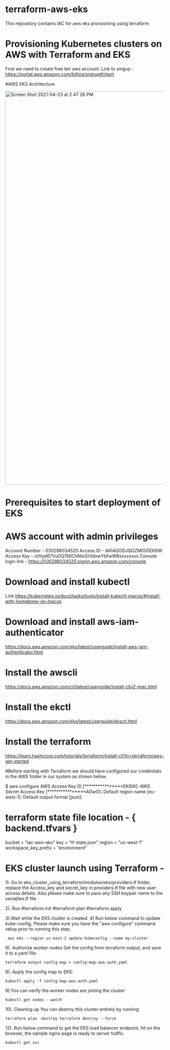 # terraform-aws-eks
This repository contains IAC for aws eks provsioning using terraform

# Provisioning Kubernetes clusters on AWS with Terraform and EKS
First we need to create free teir aws account. Link to singup - https://portal.aws.amazon.com/billing/signup#/start

#AWS EKS Architecture 

<img width="1241" alt="Screen Shot 2021-04-23 at 2 47 26 PM" src="https://user-images.githubusercontent.com/23742008/115860643-d5ff3080-a442-11eb-8c55-be589f9a82ef.png">

# Prerequisites to start deployment of EKS

# AWS account with admin privileges 
  Account Number - 030286034520
  Access ID - AKIAQODJQGZMIGI5EK6W
  Access Key - /cHyd87VuOQ156ChNIxGrVdxwYbfwW8xxxxxxxx
  Console login link - https://030286034520.signin.aws.amazon.com/console

# Download and install kubectl 
  Link https://kubernetes.io/docs/tasks/tools/install-kubectl-macos/#install-with-homebrew-on-macos

# Download and install aws-iam-authenticator
  https://docs.aws.amazon.com/eks/latest/userguide/install-aws-iam-authenticator.html

# Install the awscli
  https://docs.aws.amazon.com/cli/latest/userguide/install-cliv2-mac.html
  
# Install the ekctl
  https://docs.aws.amazon.com/eks/latest/userguide/eksctl.html
  
# Install the terraform
  https://learn.hashicorp.com/tutorials/terraform/install-cli?in=terraform/aws-get-started

#Before starting with Terraform we should have configured our credentials in the AWS folder in our system as shown below.

$ aws configure
AWS Access Key ID [****************EK6W]: 
AWS Secret Access Key [****************AOwO]: 
Default region name [eu-west-1]: 
Default output format [json]:

# terraform state file location - { backend.tfvars }
 bucket               = "iac-aws-eks"
 key                  = "tf-state.json"
 region               = "us-west-1"
 workspace_key_prefix = "environment"
 
# EKS cluster launch using Terraform  -

1). Go to eks_cluster_using_terraform/modules/eks/providers.tf folder, replace the Access_key and secret_key in providers.tf file with new user access details. Also please make sure to pass any SSH keypair name to the variables.tf file.

2). Run #terraform init 
        #terraform plan 
        #terraform apply

3).Wait while the EKS cluster is created.
4) Run below command to update kube-config, Please make sure you have the "aws configure" command setup prior to running this step.

     aws eks --region us-east-2 update-kubeconfig --name my-cluster

6). Authorize worker nodes Get the config from terraform output, and save it to a yaml file:

    terraform output config-map > config-map-aws-auth.yaml

8). Apply the config map to EKS:

    kubectl apply -f config-map-aws-auth.yaml

9).You can verify the worker nodes are joining the cluster

    kubectl get nodes --watch

10). Cleaning up You can destroy this cluster entirely by running:

    terraform plan -destroy terraform destroy --force

12). Run below command to get the EKS load balancer endpoint, hit on the browser, the sample nginx page is ready to server traffic.

    kubectl get svc

